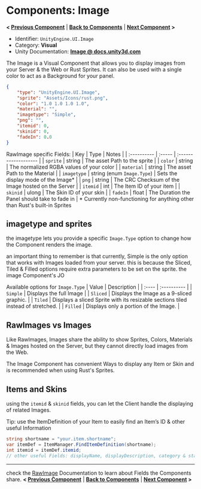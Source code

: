# Components: Image
**< [Previous Component](/docs/components/UnityEngine.UI.RawImage.md)** | **[Back to Components](/docs/components/README.md)** | **[Next Component](/docs/components/UnityEngine.UI.Text.md) >**

- Identifier: `UnityEngine.UI.Image`
- Category: **Visual**
- Unity Documentation: **[Image @ docs.unity3d.com](https://docs.unity3d.com/Packages/com.unity.ugui@1.0/manual/script-Image.html)**

The Image is a Visual Component that allows you to display images from your Server & the Web or Rust Sprites. It can also be used with a single color to act as a Background for your panel.
```json
{
	"type": "UnityEngine.UI.Image",
	"sprite": "Assets/Icons/rust.png",
	"color": "1.0 1.0 1.0 1.0",
	"material": "",
	"imagetype": "Simple",
	"png": "",
	"itemid": 0,
	"skinid": 0,
    "fadeIn": 0.0
}
```
RawImage specific Fields:
| Key         | Type   | Notes                |
| :---------- | :----- | :------------------- |
| `sprite`    | string | The asset Path to the sprite |
| `color`     | string | The normalized RGBA values of your color |
| `material`  | string | The asset Path to the Material |
| `imagetype` | string (enum `Image.Type`) | Sets the display mode of the Image* |
| `png`       | string | The CRC Checksum of the Image hosted on the Server |
| `itemid`    | int    | The Item ID of your item |
| `skinid`    | ulong  | The Skin ID of your skin |
| `fadeIn`    | float  | The Duration the Panel should take to fade in |
\*  Currently non-functioning for anything other than Rust's built-in Sprites

## imagetype and sprites
the imagetype lets you provide a specific `Image.Type` option to change how the Component renders the image. 

an important thing to remember is that currently, Simple is the only option that works with Images loaded from your server. this is because the Sliced, Tiled & Filled options require extra parameters to be set on the sprite. the image Component's JO

Available options for `Image.Type`
| Value | Description |
| :---- | :---------- |
| `Simple` | Displays the full Image |
| `Sliced` | Displays the Image as a 9-sliced graphic. |
| `Tiled` | Displays a sliced Sprite with its resizable sections tiled instead of stretched. |
| `Filled` | Displays only a portion of the Image. |

## RawImages vs Images
Like RawImages, Images share the ability to show Sprites, Colors, Materials & Images hosted on the Server, but they cannot directly load images from the Web.

The Image Component has convenient Ways to display any Item or Skin and is recommended when using Rust's Sprites.

## Items and Skins
using the  `itemid`  &  `skinid`  fields, you can let the Client handle the displaying of related Images.

Tip: use the ItemDefinition of your Item to easily find an Item’s ID & other useful Information
```c#
string shortname = "your.item.shortname";
var itemDef = ItemManager.FindItemDefinition(shortname);
int itemid = itemDef.itemid;
// other useful Fields: displayName, displayDescription, category & stackable
```


---
check the [RawImage](/docs/components/UnityEngine.UI.RawImage.md) Documentation to learn about Fields the Components share.
**< [Previous Component](/docs/components/UnityEngine.UI.RawImage.md)** | **[Back to Components](/docs/components/README.md)** | **[Next Component](/docs/components/UnityEngine.UI.Text.md) >**
<!--stackedit_data:
eyJoaXN0b3J5IjpbLTE5MjA5MTk2MzksLTQ4NTM0NDkwNyw3MT
YzNTE0NjAsLTE1OTAzODEyOTMsLTE3MDYwMTc4MDQsLTIwMTYw
NzA2MzYsNTY5ODQyMzE4LC0xODgxNjEyMjEsLTE2MDczMjQ1OD
ksLTY2MjY2MTEyMCwxNDk4MzI0NDYzLDE3ODcxMzIxNTQsOTIw
NzQyNDYwLC0xMzM1MzA0OTgyLC00OTQwMTAxOTEsNTg1MDg2NT
gsLTEzMjkwMTc1OTIsMjA5Mzk2MjM2NCwtMTc1MDMyOTc0LDEw
MDg0Nzk0MTBdfQ==
-->
